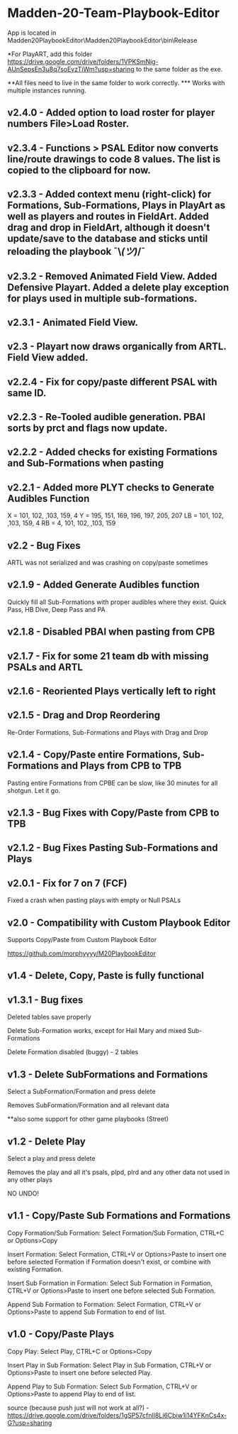 # Madden-20-Team-Playbook-Editor

App is located in Madden20PlaybookEditor\Madden20PlaybookEditor\bin\Release

*For PlayART, add this folder https://drive.google.com/drive/folders/1VPKSmNjg-AUnSepsEn3u8q7soEvzTiWm?usp=sharing to the same folder as the exe.

**All files need to live in the same folder to work correctly.
*** Works with multiple instances running.

## v2.4.0 - Added option to load roster for player numbers File>Load Roster.

## v2.3.4 - Functions > PSAL Editor now converts line/route drawings to code 8 values.  The list is copied to the clipboard for now.

## v2.3.3 - Added context menu (right-click) for Formations, Sub-Formations, Plays in PlayArt as well as players and routes in FieldArt.  Added drag and drop in FieldArt, although it doesn't update/save to the database and sticks until reloading the playbook ¯\\_(ツ)_/¯

## v2.3.2 - Removed Animated Field View.  Added Defensive Playart.  Added a delete play exception for plays used in multiple sub-formations.

## v2.3.1 - Animated Field View.

## v2.3 - Playart now draws organically from ARTL.  Field View added.

## v2.2.4 - Fix for copy/paste different PSAL with same ID.

## v2.2.3 - Re-Tooled audible generation.  PBAI sorts by prct and flags now update.

## v2.2.2 - Added checks for existing Formations and Sub-Formations when pasting

## v2.2.1 - Added more PLYT checks to Generate Audibles Function

X = 101, 102, ,103, 159, 4
Y = 195, 151, 169, 196, 197, 205, 207
LB = 101, 102, ,103, 159, 4
RB = 4, 101, 102, ,103, 159

## v2.2 - Bug Fixes

ARTL was not serialized and was crashing on copy/paste sometimes

## v2.1.9 - Added Generate Audibles function

Quickly fill all Sub-Formations with proper audibles where they exist. Quick Pass, HB Dive, Deep Pass and PA

## v2.1.8 - Disabled PBAI when pasting from CPB

## v2.1.7 - Fix for some 21 team db with missing PSALs and ARTL

## v2.1.6 - Reoriented Plays vertically left to right

## v2.1.5 - Drag and Drop Reordering

Re-Order Formations, Sub-Formations and Plays with Drag and Drop

## v2.1.4 - Copy/Paste entire Formations, Sub-Formations and Plays from CPB to TPB

Pasting entire Formations from CPBE can be slow, like 30 minutes for all shotgun.  Let it go.

## v2.1.3 - Bug Fixes with Copy/Paste from CPB to TPB

## v2.1.2 - Bug Fixes Pasting Sub-Formations and Plays

## v2.0.1 - Fix for 7 on 7 (FCF)

Fixed a crash when pasting plays with empty or Null PSALs

## v2.0 - Compatibility with Custom Playbook Editor

Supports Copy/Paste from Custom Playbook Editor

https://github.com/morphyyyy/M20PlaybookEditor

## v1.4 - Delete, Copy, Paste is fully functional

## v1.3.1 - Bug fixes

Deleted tables save properly

Delete Sub-Formation works, except for Hail Mary and mixed Sub-Formations

Delete Formation disabled (buggy) - 2 tables

## v1.3 - Delete SubFormations and Formations

Select a SubFormation/Formation and press delete

Removes SubFormation/Formation and all relevant data

**also some support for other game playbooks (Street)

## v1.2 - Delete Play

Select a play and press delete

Removes the play and all it's psals, plpd, plrd and any other data not used in any other plays

NO UNDO!

## v1.1 - Copy/Paste Sub Formations and Formations

Copy Formation/Sub Formation: Select Formation/Sub Formation, CTRL+C or Options>Copy

Insert Formation: Select Formation, CTRL+V or Options>Paste to insert one before selected Formation if Formation doesn't exist, or combine with existing Formation.

Insert Sub Formation in Formation: Select Sub Formation in Formation, CTRL+V or Options>Paste to insert one before selected Sub Formation.

Append Sub Formation to Formation: Select Formation, CTRL+V or Options>Paste to append Sub Formation to end of list.

## v1.0 - Copy/Paste Plays

Copy Play: Select Play, CTRL+C or Options>Copy

Insert Play in Sub Formation: Select Play in Sub Formation, CTRL+V or Options>Paste to insert one before selected Play.

Append Play to Sub Formation: Select Sub Formation, CTRL+V or Options>Paste to append Play to end of list.

source (because push just will not work at all?) - https://drive.google.com/drive/folders/1gSP57cfnIl8Li6Cbiw1i14YFKnCs4x-G?usp=sharing
